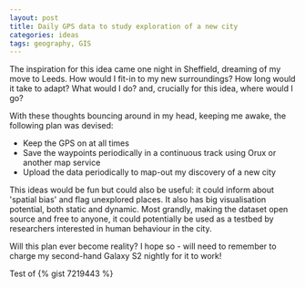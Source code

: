 ```yaml
---
layout: post
title: Daily GPS data to study exploration of a new city
categories: ideas
tags: geography, GIS
---
```

The inspiration for this idea came one night in Sheffield, dreaming of my move to Leeds. How would I fit-in to my new surroundings? How long would it take to adapt? What would I do? and, crucially for this idea, where would I go?

With these thoughts bouncing around in my head, keeping me awake, the following plan was devised:

- Keep the GPS on at all times
- Save the waypoints periodically in a continuous track using Orux or another map service
- Upload the data periodically to map-out my discovery of a new city

This ideas would be fun but could also be useful: it could inform about 'spatial bias' and flag unexplored places. It also has big visualisation potential, both static and dynamic. Most grandly, making the dataset open source and free to anyone, it could potentially be used as a testbed by researchers interested in human behaviour in the city. 

Will this plan ever become reality? I hope so - will need to remember to charge my second-hand Galaxy S2 nightly for it to work!

Test of {% gist 7219443 %}

